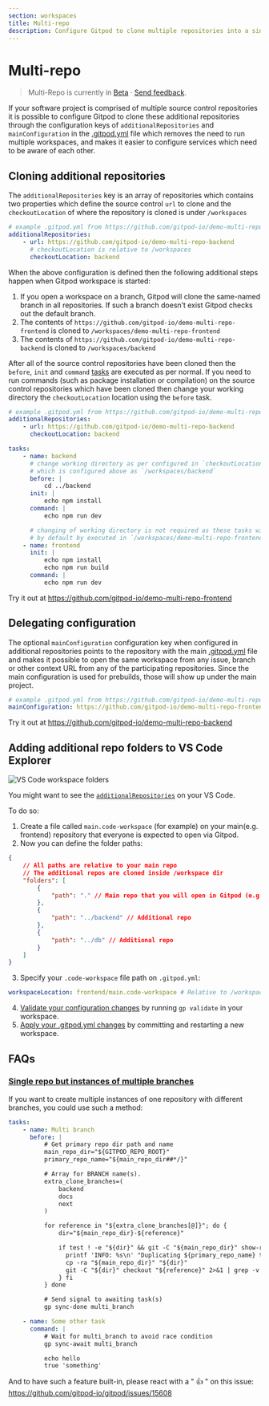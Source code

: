 ```yaml
---
section: workspaces
title: Multi-repo
description: Configure Gitpod to clone multiple repositories into a single workspace.
---
```


<script context="module">
  export const prerender = true;
</script>

# Multi-repo

> Multi-Repo is currently in [Beta](/docs/help/public-roadmap/release-cycle) · [Send feedback](https://github.com/gitpod-io/gitpod/issues/8623).

If your software project is comprised of multiple source control repositories it is possible to configure Gitpod to clone these additional repositories through the configuration keys of `additionalRepositories` and `mainConfiguration` in the [.gitpod.yml](/docs/references/gitpod-yml) file which removes the need to run multiple workspaces, and makes it easier to configure services which need to be aware of each other.

## Cloning additional repositories

The `additionalRepositories` key is an array of repositories which contains two properties which define the source control `url` to clone and the `checkoutLocation` of where the repository is cloned is under `/workspaces`

```yml
# example .gitpod.yml from https://github.com/gitpod-io/demo-multi-repo-frontend
additionalRepositories:
    - url: https://github.com/gitpod-io/demo-multi-repo-backend
      # checkoutLocation is relative to /workspaces
      checkoutLocation: backend
```

When the above configuration is defined then the following additional steps happen when Gitpod workspace is started:

1. If you open a workspace on a branch, Gitpod will clone the same-named branch in all repositories. If such a branch doesn’t exist Gitpod checks out the default branch.
1. The contents of `https://github.com/gitpod-io/demo-multi-repo-frontend` is cloned to `/workspaces/demo-multi-repo-frontend`
1. The contents of `https://github.com/gitpod-io/demo-multi-repo-backend` is cloned to `/workspaces/backend`

After all of the source control repositories have been cloned then the `before`, `init` and `command` [tasks](https://www.gitpod.io/docs/configure/workspaces/tasks) are executed as per normal. If you need to run commands (such as package installation or compilation) on the source control repositories which have been cloned then change your working directory the `checkoutLocation` location using the `before` task.

```yml
# example .gitpod.yml from https://github.com/gitpod-io/demo-multi-repo-frontend
additionalRepositories:
    - url: https://github.com/gitpod-io/demo-multi-repo-backend
      checkoutLocation: backend

tasks:
    - name: backend
      # change working directory as per configured in `checkoutLocation`
      # which is configured above as `/workspaces/backend`
      before: |
          cd ../backend
      init: |
          echo npm install
      command: |
          echo npm run dev

      # changing of working directory is not required as these tasks will
      # by default by executed in `/workspaces/demo-multi-repo-frontend`
    - name: frontend
      init: |
          echo npm install
          echo npm run build
      command: |
          echo npm run dev
```

Try it out at https://github.com/gitpod-io/demo-multi-repo-frontend

## Delegating configuration

The optional `mainConfiguration` configuration key when configured in additional repositories points to the repository with the main [.gitpod.yml](/docs/references/gitpod-yml) file and makes it possible to open the same workspace from any issue, branch or other context URL from any of the participating repositories. Since the main configuration is used for prebuilds, those will show up under the main project.

```yml
# example .gitpod.yml from https://github.com/gitpod-io/demo-multi-repo-backend
mainConfiguration: https://github.com/gitpod-io/demo-multi-repo-frontend
```

Try it out at https://github.com/gitpod-io/demo-multi-repo-backend

## Adding additional repo folders to VS Code Explorer

![VS Code workspace folders](.../../../static/images/docs/vscode-workspace-folders.png)

You might want to see the [`additionalRepositories`](#cloning-additional-repositories) on your VS Code.

To do so:

1. Create a file called `main.code-workspace` (for example) on your main(e.g. frontend) repository that everyone is expected to open via Gitpod.
2. Now you can define the folder paths:

```json
{
	// All paths are relative to your main repo
	// The additional repos are cloned inside /workspace dir
	"folders": [
		{
			"path": "." // Main repo that you will open in Gitpod (e.g. frontend)
		},
		{
			"path": "../backend" // Additional repo
		},
		{
			"path": "../db" // Additional repo
		}
	]
}
```

3. Specify your `.code-workspace` file path on `.gitpod.yml`:

```yml
workspaceLocation: frontend/main.code-workspace # Relative to /workspace dir
```

4. [Validate your configuration changes](/docs/configure/workspaces#validate-your-gitpod-configuration) by running `gp validate` in your workspace.
5. [Apply your .gitpod.yml changes](/docs/configure/workspaces#apply-configuration-changes) by committing and restarting a new workspace.

## FAQs

### [Single repo but instances of multiple branches](https://discord.com/channels/816244985187008514/1063202039955476540)

<!-- DISCORD_BOT_FAQ - DO NOT REMOVE -->

If you want to create multiple instances of one repository with different branches, you could use such a method:

```yml
tasks:
    - name: Multi branch
      before: |
          # Get primary repo dir path and name
          main_repo_dir="${GITPOD_REPO_ROOT}"
          primary_repo_name="${main_repo_dir##*/}"

          # Array for BRANCH name(s).
          extra_clone_branches=(
              backend
              docs
              next
          )

          for reference in "${extra_clone_branches[@]}"; do {
              dir="${main_repo_dir}-${reference}"

              if test ! -e "${dir}" && git -C "${main_repo_dir}" show-ref --quiet "refs/heads/${reference}"; then {
                printf 'INFO: %s\n' "Duplicating ${primary_repo_name} to ${dir} with ${reference} branch"
                cp -ra "${main_repo_dir}" "${dir}"
                git -C "${dir}" checkout "${reference}" 2>&1 | grep -v "Switched to branch '${reference}'"
              } fi
          } done

          # Send signal to awaiting task(s)
          gp sync-done multi_branch

    - name: Some other task
      command: |
          # Wait for multi_branch to avoid race condition
          gp sync-await multi_branch

          echo hello
          true 'something'
```

And to have such a feature built-in, please react with a " 👍 " on this issue: https://github.com/gitpod-io/gitpod/issues/15608
